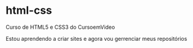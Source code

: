 # html-css
 Curso de HTML5 e CSS3 do CursoemVideo

 Estou aprendendo a criar sites e agora vou gerrenciar meus repositórios
